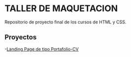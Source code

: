 # TALLER DE MAQUETACION

Repositorio de proyecto final de los cursos de HTML y CSS.

## Proyectos

-[Landing Page de tipo Portafolio-CV](https://Facu3071.github.io/taller-maquetacion/portafolio-cv)
